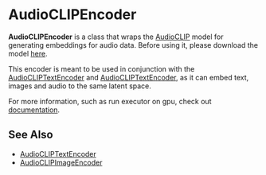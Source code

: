 # AudioCLIPEncoder

**AudioCLIPEncoder** is a class that wraps the [AudioCLIP](https://github.com/AndreyGuzhov/AudioCLIP) model for generating embeddings for audio data.
Before using it, please download the model [here](https://github.com/AndreyGuzhov/AudioCLIP/releases).

This encoder is meant to be used in conjunction with the [AudioCLIPTextEncoder](https://hub.jina.ai/executor/jfe8kovq) and [AudioCLIPTextEncoder](https://hub.jina.ai/executor/jfe8kovq), as it can embed text, images and audio to the same latent space.

For more information, such as run executor on gpu, check out [documentation](https://docs.jina.ai/tutorials/gpu-executor/).

## See Also
- [AudioCLIPTextEncoder](https://hub.jina.ai/executor/jfe8kovq)
- [AudioCLIPImageEncoder](https://hub.jina.ai/executor/3atsazub)
